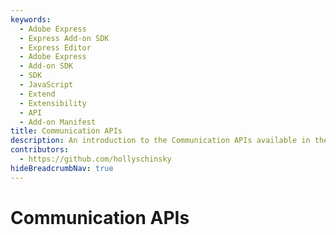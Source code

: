 ```yaml
---
keywords:
  - Adobe Express
  - Express Add-on SDK
  - Express Editor
  - Adobe Express
  - Add-on SDK
  - SDK
  - JavaScript
  - Extend
  - Extensibility
  - API
  - Add-on Manifest
title: Communication APIs
description: An introduction to the Communication APIs available in the document sandbox.
contributors:
  - https://github.com/hollyschinsky
hideBreadcrumbNav: true
---
```


# Communication APIs
